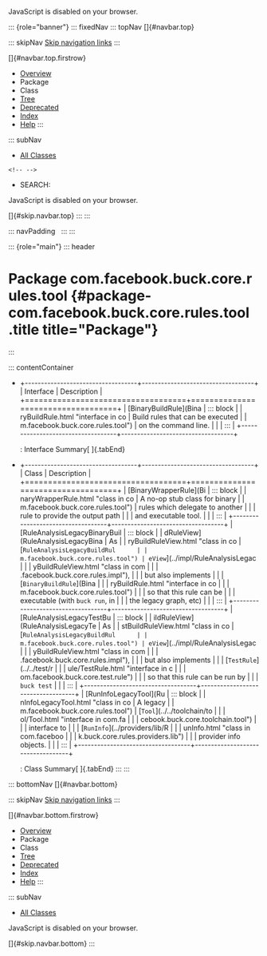 <div>

JavaScript is disabled on your browser.

</div>

::: {role="banner"}
::: fixedNav
::: topNav
[]{#navbar.top}

::: skipNav
[Skip navigation links](#skip.navbar.top "Skip navigation links")
:::

[]{#navbar.top.firstrow}

-   [Overview](../../../../../../index.html)
-   Package
-   Class
-   [Tree](package-tree.html)
-   [Deprecated](../../../../../../deprecated-list.html)
-   [Index](../../../../../../index-all.html)
-   [Help](../../../../../../help-doc.html)
:::

::: subNav
-   [All Classes](../../../../../../allclasses.html)

```{=html}
<!-- -->
```
-   SEARCH:

<div>

<div>

JavaScript is disabled on your browser.

</div>

</div>

[]{#skip.navbar.top}
:::
:::

::: navPadding
 
:::
:::

::: {role="main"}
::: header
# Package com.facebook.buck.core.rules.tool {#package-com.facebook.buck.core.rules.tool .title title="Package"}
:::

::: contentContainer
-   +-----------------------------------+-----------------------------------+
    | Interface                         | Description                       |
    +===================================+===================================+
    | [BinaryBuildRule](Bina            | ::: block                         |
    | ryBuildRule.html "interface in co | Build rules that can be executed  |
    | m.facebook.buck.core.rules.tool") | on the command line.              |
    |                                   | :::                               |
    +-----------------------------------+-----------------------------------+

    : Interface Summary[ ]{.tabEnd}

-   +-----------------------------------+-----------------------------------+
    | Class                             | Description                       |
    +===================================+===================================+
    | [BinaryWrapperRule](Bi            | ::: block                         |
    | naryWrapperRule.html "class in co | A no-op stub class for binary     |
    | m.facebook.buck.core.rules.tool") | rules which delegate to another   |
    |                                   | rule to provide the output path   |
    |                                   | and executable tool.              |
    |                                   | :::                               |
    +-----------------------------------+-----------------------------------+
    | [RuleAnalysisLegacyBinaryBuil     | ::: block                         |
    | dRuleView](RuleAnalysisLegacyBina | As                                |
    | ryBuildRuleView.html "class in co | [`RuleAnalysisLegacyBuildRul      |
    | m.facebook.buck.core.rules.tool") | eView`](../impl/RuleAnalysisLegac |
    |                                   | yBuildRuleView.html "class in com |
    |                                   | .facebook.buck.core.rules.impl"), |
    |                                   | but also implements               |
    |                                   | [`BinaryBuildRule`](Bina          |
    |                                   | ryBuildRule.html "interface in co |
    |                                   | m.facebook.buck.core.rules.tool") |
    |                                   | so that this rule can be          |
    |                                   | executable (with `buck run`, in   |
    |                                   | the legacy graph, etc)            |
    |                                   | :::                               |
    +-----------------------------------+-----------------------------------+
    | [RuleAnalysisLegacyTestBu         | ::: block                         |
    | ildRuleView](RuleAnalysisLegacyTe | As                                |
    | stBuildRuleView.html "class in co | [`RuleAnalysisLegacyBuildRul      |
    | m.facebook.buck.core.rules.tool") | eView`](../impl/RuleAnalysisLegac |
    |                                   | yBuildRuleView.html "class in com |
    |                                   | .facebook.buck.core.rules.impl"), |
    |                                   | but also implements               |
    |                                   | [`TestRule`](../../test/r         |
    |                                   | ule/TestRule.html "interface in c |
    |                                   | om.facebook.buck.core.test.rule") |
    |                                   | so that this rule can be run by   |
    |                                   | `buck test`                       |
    |                                   | :::                               |
    +-----------------------------------+-----------------------------------+
    | [RunInfoLegacyTool](Ru            | ::: block                         |
    | nInfoLegacyTool.html "class in co | A legacy                          |
    | m.facebook.buck.core.rules.tool") | [`Tool`](../../toolchain/to       |
    |                                   | ol/Tool.html "interface in com.fa |
    |                                   | cebook.buck.core.toolchain.tool") |
    |                                   | interface to                      |
    |                                   | [`RunInfo`](../providers/lib/R    |
    |                                   | unInfo.html "class in com.faceboo |
    |                                   | k.buck.core.rules.providers.lib") |
    |                                   | provider info objects.            |
    |                                   | :::                               |
    +-----------------------------------+-----------------------------------+

    : Class Summary[ ]{.tabEnd}
:::
:::

::: bottomNav
[]{#navbar.bottom}

::: skipNav
[Skip navigation links](#skip.navbar.bottom "Skip navigation links")
:::

[]{#navbar.bottom.firstrow}

-   [Overview](../../../../../../index.html)
-   Package
-   Class
-   [Tree](package-tree.html)
-   [Deprecated](../../../../../../deprecated-list.html)
-   [Index](../../../../../../index-all.html)
-   [Help](../../../../../../help-doc.html)
:::

::: subNav
-   [All Classes](../../../../../../allclasses.html)

<div>

<div>

JavaScript is disabled on your browser.

</div>

</div>

[]{#skip.navbar.bottom}
:::
